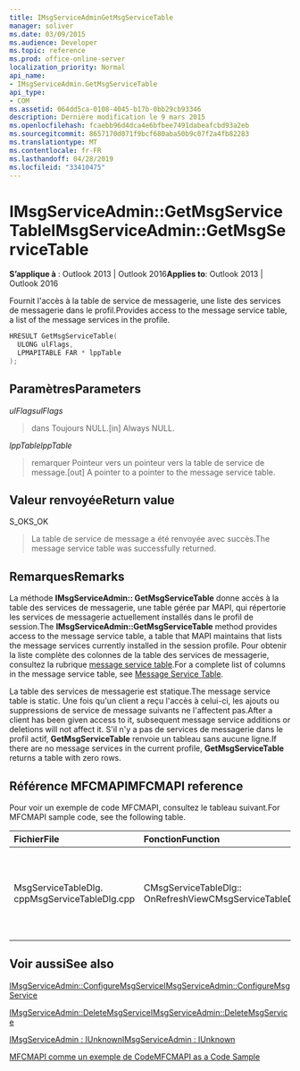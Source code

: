 ```yaml
---
title: IMsgServiceAdminGetMsgServiceTable
manager: soliver
ms.date: 03/09/2015
ms.audience: Developer
ms.topic: reference
ms.prod: office-online-server
localization_priority: Normal
api_name:
- IMsgServiceAdmin.GetMsgServiceTable
api_type:
- COM
ms.assetid: 064dd5ca-0108-4045-b17b-0bb29cb93346
description: Dernière modification le 9 mars 2015
ms.openlocfilehash: fcaebb96d4dca4e6bfbee7491dabeafcbd93a2eb
ms.sourcegitcommit: 8657170d071f9bcf680aba50b9c07f2a4fb82283
ms.translationtype: MT
ms.contentlocale: fr-FR
ms.lasthandoff: 04/28/2019
ms.locfileid: "33410475"
---
```

# <a name="imsgserviceadmingetmsgservicetable"></a><span data-ttu-id="bad77-103">IMsgServiceAdmin::GetMsgServiceTable</span><span class="sxs-lookup"><span data-stu-id="bad77-103">IMsgServiceAdmin::GetMsgServiceTable</span></span>

  
  
<span data-ttu-id="bad77-104">**S’applique à** : Outlook 2013 | Outlook 2016</span><span class="sxs-lookup"><span data-stu-id="bad77-104">**Applies to**: Outlook 2013 | Outlook 2016</span></span> 
  
<span data-ttu-id="bad77-105">Fournit l'accès à la table de service de messagerie, une liste des services de messagerie dans le profil.</span><span class="sxs-lookup"><span data-stu-id="bad77-105">Provides access to the message service table, a list of the message services in the profile.</span></span>
  
```cpp
HRESULT GetMsgServiceTable(
  ULONG ulFlags,
  LPMAPITABLE FAR * lppTable
);
```

## <a name="parameters"></a><span data-ttu-id="bad77-106">Paramètres</span><span class="sxs-lookup"><span data-stu-id="bad77-106">Parameters</span></span>

 <span data-ttu-id="bad77-107">_ulFlags_</span><span class="sxs-lookup"><span data-stu-id="bad77-107">_ulFlags_</span></span>
  
> <span data-ttu-id="bad77-108">dans Toujours NULL.</span><span class="sxs-lookup"><span data-stu-id="bad77-108">[in] Always NULL.</span></span>
    
 <span data-ttu-id="bad77-109">_lppTable_</span><span class="sxs-lookup"><span data-stu-id="bad77-109">_lppTable_</span></span>
  
> <span data-ttu-id="bad77-110">remarquer Pointeur vers un pointeur vers la table de service de message.</span><span class="sxs-lookup"><span data-stu-id="bad77-110">[out] A pointer to a pointer to the message service table.</span></span>
    
## <a name="return-value"></a><span data-ttu-id="bad77-111">Valeur renvoyée</span><span class="sxs-lookup"><span data-stu-id="bad77-111">Return value</span></span>

<span data-ttu-id="bad77-112">S_OK</span><span class="sxs-lookup"><span data-stu-id="bad77-112">S_OK</span></span> 
  
> <span data-ttu-id="bad77-113">La table de service de message a été renvoyée avec succès.</span><span class="sxs-lookup"><span data-stu-id="bad77-113">The message service table was successfully returned.</span></span>
    
## <a name="remarks"></a><span data-ttu-id="bad77-114">Remarques</span><span class="sxs-lookup"><span data-stu-id="bad77-114">Remarks</span></span>

<span data-ttu-id="bad77-115">La méthode **IMsgServiceAdmin:: GetMsgServiceTable** donne accès à la table des services de messagerie, une table gérée par MAPI, qui répertorie les services de messagerie actuellement installés dans le profil de session.</span><span class="sxs-lookup"><span data-stu-id="bad77-115">The **IMsgServiceAdmin::GetMsgServiceTable** method provides access to the message service table, a table that MAPI maintains that lists the message services currently installed in the session profile.</span></span> <span data-ttu-id="bad77-116">Pour obtenir la liste complète des colonnes de la table des services de messagerie, consultez la rubrique [message service table](message-service-tables.md).</span><span class="sxs-lookup"><span data-stu-id="bad77-116">For a complete list of columns in the message service table, see [Message Service Table](message-service-tables.md).</span></span>
  
<span data-ttu-id="bad77-117">La table des services de messagerie est statique.</span><span class="sxs-lookup"><span data-stu-id="bad77-117">The message service table is static.</span></span> <span data-ttu-id="bad77-118">Une fois qu'un client a reçu l'accès à celui-ci, les ajouts ou suppressions de service de message suivants ne l'affectent pas.</span><span class="sxs-lookup"><span data-stu-id="bad77-118">After a client has been given access to it, subsequent message service additions or deletions will not affect it.</span></span> <span data-ttu-id="bad77-119">S'il n'y a pas de services de messagerie dans le profil actif, **GetMsgServiceTable** renvoie un tableau sans aucune ligne.</span><span class="sxs-lookup"><span data-stu-id="bad77-119">If there are no message services in the current profile, **GetMsgServiceTable** returns a table with zero rows.</span></span> 
  
## <a name="mfcmapi-reference"></a><span data-ttu-id="bad77-120">Référence MFCMAPI</span><span class="sxs-lookup"><span data-stu-id="bad77-120">MFCMAPI reference</span></span>

<span data-ttu-id="bad77-121">Pour voir un exemple de code MFCMAPI, consultez le tableau suivant.</span><span class="sxs-lookup"><span data-stu-id="bad77-121">For MFCMAPI sample code, see the following table.</span></span>
  
|<span data-ttu-id="bad77-122">**Fichier**</span><span class="sxs-lookup"><span data-stu-id="bad77-122">**File**</span></span>|<span data-ttu-id="bad77-123">**Fonction**</span><span class="sxs-lookup"><span data-stu-id="bad77-123">**Function**</span></span>|<span data-ttu-id="bad77-124">**Commentaire**</span><span class="sxs-lookup"><span data-stu-id="bad77-124">**Comment**</span></span>|
|:-----|:-----|:-----|
|<span data-ttu-id="bad77-125">MsgServiceTableDlg. cpp</span><span class="sxs-lookup"><span data-stu-id="bad77-125">MsgServiceTableDlg.cpp</span></span>  <br/> |<span data-ttu-id="bad77-126">CMsgServiceTableDlg:: OnRefreshView</span><span class="sxs-lookup"><span data-stu-id="bad77-126">CMsgServiceTableDlg::OnRefreshView</span></span>  <br/> |<span data-ttu-id="bad77-127">MFCMAPI utilise la méthode **IMsgServiceAdmin:: GetMsgServiceTable** pour charger la table des services dans un profil à afficher dans la vue.</span><span class="sxs-lookup"><span data-stu-id="bad77-127">MFCMAPI uses the **IMsgServiceAdmin::GetMsgServiceTable** method to load the table of services in a profile to render in the view.</span></span>  <br/> |
   
## <a name="see-also"></a><span data-ttu-id="bad77-128">Voir aussi</span><span class="sxs-lookup"><span data-stu-id="bad77-128">See also</span></span>



[<span data-ttu-id="bad77-129">IMsgServiceAdmin::ConfigureMsgService</span><span class="sxs-lookup"><span data-stu-id="bad77-129">IMsgServiceAdmin::ConfigureMsgService</span></span>](imsgserviceadmin-configuremsgservice.md)
  
[<span data-ttu-id="bad77-130">IMsgServiceAdmin::DeleteMsgService</span><span class="sxs-lookup"><span data-stu-id="bad77-130">IMsgServiceAdmin::DeleteMsgService</span></span>](imsgserviceadmin-deletemsgservice.md)
  
[<span data-ttu-id="bad77-131">IMsgServiceAdmin : IUnknown</span><span class="sxs-lookup"><span data-stu-id="bad77-131">IMsgServiceAdmin : IUnknown</span></span>](imsgserviceadminiunknown.md)


[<span data-ttu-id="bad77-132">MFCMAPI comme un exemple de Code</span><span class="sxs-lookup"><span data-stu-id="bad77-132">MFCMAPI as a Code Sample</span></span>](mfcmapi-as-a-code-sample.md)

